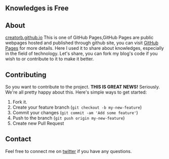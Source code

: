 Knowledges is Free
---
## About
[creatorb.github.io](http://creatorb.github.io)
This is one of GitHub Pages,GitHub Pages are public webpages hosted and published through github site, you can visit [GitHub Pages](https://pages.github.com/) for more details. Here I used it to share about knowledges, especially in the field of technology. Let's share, you can fork my blog's code if you wish to or contribute to it to make it better.

## Contributing
So you want to contribute to the project. **THIS IS GREAT NEWS!**  Seriously. We're
all pretty happy about this. Here's simple ways to get started:

1. Fork it.
2. Create your feature branch (`git checkout -b my-new-feature`)
3. Commit your changes (`git commit -am 'Add some feature'`)
4. Push to the branch (`git push origin my-new-feature`)
5. Create new Pull Request

## Contact

Feel free to connect me on [twitter](http://twitter.com/creatorbe) if you have any questions.
